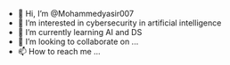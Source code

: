- 👋 Hi, I’m @Mohammedyasir007
- 👀 I’m interested in cybersecurity in artificial intelligence
- 🌱 I’m currently learning AI and DS
- 💞️ I’m looking to collaborate on ...
- 📫 How to reach me ...

<!---
Mohammedyasir007/Mohammedyasir007 is a ✨ special ✨ repository because its `README.md` (this file) appears on your GitHub profile.
You can click the Preview link to take a look at your changes.
--->

